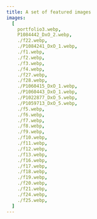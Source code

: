 ```yaml
---
title: A set of featured images
images:
  [
    portfolio3.webp,
    P1084442_DxO_2.webp,
    ./f22.webp,
    ./P1084241_DxO_1.webp,
    ./f1.webp,
    ./f2.webp,
    ./f3.webp,
    ./f4.webp,
    ./f27.webp,
    ./f28.webp,
    ./P1060415_DxO_1.webp,
    ./P1060443_DxO_1.webp,
    ./P1022877_DxO_5.webp,
    ./P1059713_DxO_5.webp,
    ./f5.webp,
    ./f6.webp,
    ./f7.webp,
    ./f8.webp,
    ./f9.webp,
    ./f10.webp,
    ./f11.webp,
    ./f12.webp,
    ./f13.webp,
    ./f16.webp,
    ./f17.webp,
    ./f18.webp,
    ./f19.webp,
    ./f20.webp,
    ./f21.webp,
    ./f24.webp,
    ./f25.webp,
  ]
---
```


